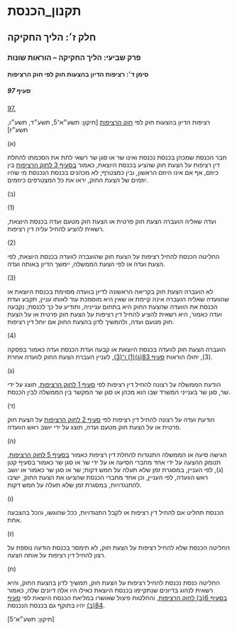 # תקנון_הכנסת

## חלק ז׳: הליך החקיקה

### פרק שביעי: הליך החקיקה – הוראות שונות

#### סימן ד׳: רציפות הדיון בהצעות חוק לפי חוק הרציפות

##### סעיף 97

[97.](https://he.wikisource.org/wiki/תקנון_הכנסת#s_yp_97)

רציפות הדיון בהצעות חוק לפי [חוק הרציפות](https://he.wikisource.org/wiki/חוק_רציפות_הדיון_בהצעות_חוק "חוק רציפות הדיון בהצעות חוק") [תיקון: תשע״א־5, תשע״ד, תשע״ו, תשע״ז]

(א)

חבר הכנסת שמכהן בכנסת נכנסת ואינו שר או סגן שר רשאי לתת את הסכמתו להחלת דין רציפות על הצעת חוק שהציע בכנסת היוצאת, כאמור [בסעיף 3 לחוק הרציפות](https://he.wikisource.org/wiki/חוק_רציפות_הדיון_בהצעות_חוק#s_yp_3 "חוק רציפות הדיון בהצעות חוק")
בין כיוזם, אף אם אינו היוזם הראשון, ובין כמצטרף; לא מכהנים בכנסת הנכנסת
מי שהיו יוזמים של הצעת החוק, יראו את כל המצטרפים כיוזמים.

(ב)

(1)

ועדה שאליה הועברה הצעת חוק פרטית או הצעת חוק מטעם ועדה בכנסת היוצאת, רשאית להציע להחיל עליה דין רציפות.

(2)

החליטה הכנסת להחיל רציפות על הצעת חוק שהועברה לוועדה בכנסת היוצאת, לפי הצעת ועדה או לפי הצעת הממשלה, יימשך הדיון באותה ועדה.

(3)

לא הועברה
הצעת חוק בקריאה הראשונה לדיון בוועדה מסוימת בכנסת היוצאת או שהוועדה
שאליה הועברה אינה קיימת או שאין היא מוסמכת עוד לאותו עניין, תקבע ועדת
הכנסת את הוועדה שהצעת החוק היא בתחום ענייניה, ותודיע על כך לכנסת; נקבעה
ועדה כאמור, היא רשאית להציע להחיל דין רציפות על הצעת חוק פרטית או על
הצעת חוק מטעם ועדה, ולהמשיך לדון בהצעת החוק אם יוחל דין רציפות.

(4)

הועברה הצעת חוק לוועדה בכנסת היוצאת או קבעה ועדת הכנסת ועדה כאמור בפסקה (3), יחולו הוראות [סעיף 83(ג)(1) ו־(3)](https://he.wikisource.org/wiki/תקנון_הכנסת#s_yp_83), לעניין העברת הצעת החוק לוועדה אחרת.

(ג)

הודעת הממשלה על רצונה להחיל דין רציפות לפי [סעיף 1 לחוק הרציפות](https://he.wikisource.org/wiki/חוק_רציפות_הדיון_בהצעות_חוק#s_yp_1 "חוק רציפות הדיון בהצעות חוק"), תוצג על ידי שר, סגן שר בענייני המשרד שבו הוא מכהן או סגן שר המקשר בין הממשלה לבין הכנסת.

(ד)

הודעת ועדה על רצונה להחיל דין רציפות לפי [סעיף 2 לחוק הרציפות](https://he.wikisource.org/wiki/חוק_רציפות_הדיון_בהצעות_חוק#s_yp_2 "חוק רציפות הדיון בהצעות חוק") על הצעת חוק פרטית או על הצעת חוק מטעם ועדה, תוצג על ידי יושב ראש הוועדה.

(ה)

הגישה סיעה או הממשלה התנגדות להחלת דין רציפות כאמור [בסעיף 5 לחוק הרציפות](https://he.wikisource.org/wiki/חוק_רציפות_הדיון_בהצעות_חוק#s_yp_5 "חוק רציפות הדיון בהצעות חוק"),
תנומק ההצעה על ידי אחד מחברי הסיעה או על ידי שר או סגן שר כאמור בסעיף
קטן (ג), לפי העניין, במסגרת זמן שלא תעלה על חמש דקות; שר או סגן שר כאמור
או יושב ראש הוועדה, לפי העניין, וכן אחד מחברי הכנסת שהציעו את הצעת
החוק, ישיבו להתנגדויות, במסגרת זמן שלא תעלה על חמש דקות.

(ו)

הכנסת תחליט אם להחיל דין רציפות או לקבל התנגדויות, ככל שהוגשו, והכל בהצבעה אחת.

(ז)

החליטה הכנסת שלא להחיל רציפות על הצעת חוק, לא תימסר בכנסת הודעה נוספת על רצון להחיל דין רציפות על אותה הצעה.

(ח)

החליטה
כנסת נכנסת להחיל רציפות על הצעת חוק, תמשיך לדון בהצעת החוק, והיא רשאית
לנהוג בדיונים שנתקיימו בכנסת היוצאת כאילו היו אלה דיונים שלה, כאמור [בסעיף 6(ב) לחוק הרציפות](https://he.wikisource.org/wiki/חוק_רציפות_הדיון_בהצעות_חוק#s_yp_6 "חוק רציפות הדיון בהצעות חוק"), והחלטות פיצול שאושרו במליאת הכנסת היוצאת לפי [סעיף 84(ב)](https://he.wikisource.org/wiki/תקנון_הכנסת#s_yp_84) יהיו בתוקף גם בכנסת הנכנסת.

[תיקון: תשע״א־5]